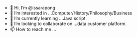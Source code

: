 - 👋 Hi, I’m @issarapong
- 👀 I’m interested in ...Computer/History/Philosophy/Business
- 🌱 I’m currently learning ...Java script
- 💞️ I’m looking to collaborate on ...data customer platform.
- 📫 How to reach me ...

<!---
issarapong/issarapong is a ✨ special ✨ repository because its `README.md` (this file) appears on your GitHub profile.
You can click the Preview link to take a look at your changes.
--->
